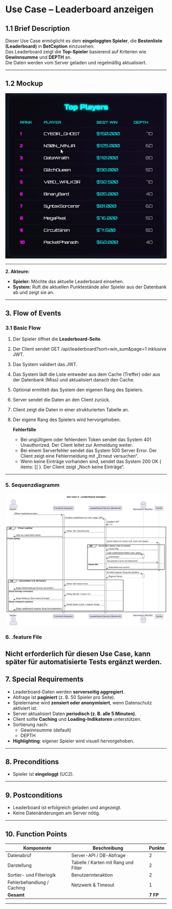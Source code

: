 # Use Case – Leaderboard anzeigen

## 1.1 Brief Description
Dieser Use Case ermöglicht es dem **eingeloggten Spieler**, die **Bestenliste (Leaderboard)** in **BetCeption** einzusehen.  
Das Leaderboard zeigt die **Top-Spieler** basierend auf Kriterien wie **Gewinnsumme** und **DEPTH** an.  
Die Daten werden vom Server geladen und regelmäßig aktualisiert.

---

## 1.2 Mockup
![alt text](mockups/Leadernoard-MockUp.png)

---
**2. Akteure:**  
- **Spieler:** Möchte das aktuelle Leaderboard einsehen.  
- **System:** Ruft die aktuellen Punktestände aller Spieler aus der Datenbank ab und zeigt sie an.
---

## 3. Flow of Events

### 3.1 Basic Flow
1. Der Spieler öffnet die **Leaderboard-Seite**.
2. Der Client sendet GET /api/leaderboard?sort=win_sum&page=1 inklusive JWT.
3. Das System validiert das JWT.  
4. Das System lädt die Liste entweder aus dem Cache (Treffer) oder aus der Datenbank (Miss) und aktualisiert danach den Cache.
5. Optional ermittelt das System den eigenen Rang des Spielers.
6. Server sendet die Daten an den Client zurück.  
7. Client zeigt die Daten in einer strukturierten Tabelle an.  
8. Der eigene Rang des Spielers wird hervorgehoben.

   **Fehlerfälle**
   - Bei ungültigem oder fehlendem Token sendet das System 401 Unauthorized. Der Client leitet zur Anmeldung weiter.
   - Bei einem Serverfehler sendet das System 500 Server Error. Der Client zeigt eine Fehlermeldung mit „Erneut versuchen“.
   - Wenn keine Einträge vorhanden sind, sendet das System 200 OK { items: [] }. Der Client zeigt „Noch keine Einträge“.

---

### 5. Sequenzdiagramm
![alt text](<Sequenzdiagramme/Sequenzdiagramm Leaderboard.png>)


### 6. .feature File
<!--
```
Feature: Leaderboard anzeigen
  Scenario: Spieler öffnet das Leaderboard
    Given der Spieler ist eingeloggt
    When er die Leaderboard-Seite öffnet
    Then werden die Top-Spieler angezeigt
    And sein eigener Rang wird hervorgehoben
```
-->
Nicht erforderlich für diesen Use Case, kann später für automatisierte Tests ergänzt werden.
---

## 7. Special Requirements
- Leaderboard-Daten werden **serverseitig aggregiert**.  
- Abfrage ist **paginiert** (z. B. 50 Spieler pro Seite).  
- Spielername wird **zensiert oder anonymisiert**, wenn Datenschutz aktiviert ist.  
- Server aktualisiert Daten **periodisch (z. B. alle 5 Minuten)**.  
- Client sollte **Caching** und **Loading-Indikatoren** unterstützen.  
- Sortierung nach:
  - Gewinnsumme (default)
  - DEPTH
- **Highlighting**: eigener Spieler wird visuell hervorgehoben.

---

## 8. Preconditions
- Spieler ist **eingeloggt** (UC2).

---

## 9. Postconditions
- Leaderboard ist erfolgreich geladen und angezeigt.  
- Keine Datenänderungen am Server nötig.

---
<!--
### 5.1 Save changes / Sync with server
- Client sendet Anfrage `GET /api/leaderboard?sort=win_sum`  
- Server antwortet mit JSON-Array der Top-Spieler:  
```
[
  { "rank": 1, "username": "AceMaster", "xp": 5400, "level": 12, "wins": 124500 },
  { "rank": 2, "username": "CardKing", "xp": 4800, "level": 11, "wins": 115000 },
  ...
]
```
- Client zeigt eigene Position basierend auf `user_id` zusätzlich an.

---
-->
## 10. Function Points
| Komponente | Beschreibung | Punkte |
|-------------|---------------|--------|
| Datenabruf | Server-API / DB-Abfrage | 2 |
| Darstellung | Tabelle / Karten mit Rang und Filter | 2 |
| Sortier- und Filterlogik | Benutzerinteraktion | 2 |
| Fehlerbehandlung / Caching | Netzwerk & Timeout | 1 |
| **Gesamt** |  | **7 FP** |

---
<!--
## 7. Technische Hinweise
**API-Endpunkte:**
```
GET /api/leaderboard?sort={criteria}&page={n}
Authorization: Bearer <JWT>
```
**Antworten:**
```
200 OK [ { rank, username, xp, level, wins } ]
401 Unauthorized { error: "auth_required" }
500 Internal Server Error { error: "server_error" }
```

**Datenbank (Beispiel):**
```sql
SELECT username, xp, level, total_wins
FROM users
ORDER BY total_wins DESC
LIMIT 50;
```

**Client-Logik:**
- Speichert letzte Serverantwort im Cache.  
- Aktualisiert Daten automatisch alle 5 Minuten.

---
-->
